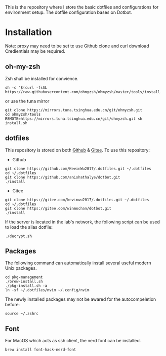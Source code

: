 This is the repository where I store the basic dotfiles and configurations for environment setup. The dotfile configuration bases on Dotbot.

# Installation
Note: proxy may need to be set to use Github clone and curl download Credientials may be required.

## oh-my-zsh
Zsh shall be installed for convience.
```shell
sh -c "$(curl -fsSL https://raw.githubusercontent.com/ohmyzsh/ohmyzsh/master/tools/install.sh)"
```
or use the tuna mirror
```shell
git clone https://mirrors.tuna.tsinghua.edu.cn/git/ohmyzsh.git
cd ohmyzsh/tools
REMOTE=https://mirrors.tuna.tsinghua.edu.cn/git/ohmyzsh.git sh install.sh
```

## dotfiles
This repository is stored on both [Github](https://github.com/KevinWu2017/.dotfiles.git) & [Gitee](https://github.com/anishathalye/dotbot.git). To use this repository:
- Github
```shell
git clone https://github.com/KevinWu2017/.dotfiles.git ~/.dotfiles
cd ~/.dotfiles
git clone https://github.com/anishathalye/dotbot.git
./install
```
- Gitee
```shell
git clone https://gitee.com/kevinwu2017/.dotfiles.git ~/.dotfiles
cd ~/.dotfiles
git clone https://gitee.com/winnochan/dotbot.git
./install
```

If the server is located in the lab's network, the following script can be used to load the alias dotfile:
```shell
./decrypt.sh
```

## Packages
The following command can automatically install several useful modern Unix packages.
```shell
cd pkg-management
./brew-install.sh
./pkg-install.sh -a
ln -sf ~/.dotfiles/nvim ~/.config/nvim
```
The newly installed packages may not be awared for the autocompeletion before:
```shell
source ~/.zshrc
```

## Font
For MacOS which acts as ssh client, the nerd font can be installed.
```shell
brew install font-hack-nerd-font
```
